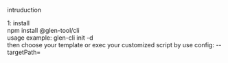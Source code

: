 intruduction  


1: install  
npm install @glen-tool/cli  
usage example: glen-cli init -d  
then choose your template or exec your customized script by use config: --targetPath=<script path>  

params:  
-d, --debug;  
-f, --force: init project forcibly, del the current path directory  
--targetPath: specify the execution script in local path(note: in you script need package.json to specify main path, in your main script need to module.exports the function, cli will pass parameter)    

illustrate:  
creat ".env" file in your userHome path and cli script will read it as environment variable:  
useful environment variable includes:  
CLI_HOME=<path for store template just like workspace>  
LOG_LEVEL=<'verbose' or 'info'>  
GLEN_CLI_BASE_URL=<your mongodb url> if not exist will use default  template  

